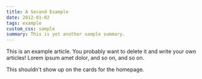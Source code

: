 ```yaml
---
title: A Second Example
date: 2012-01-02
tags: example
custom_css: sample
summary: This is yet another sample summary.
---
```


This is an example article. You probably want to delete it and write your own articles! Lorem ipsum amet dolor, and so on, and so on.

This shouldn't show up on the cards for the homepage.